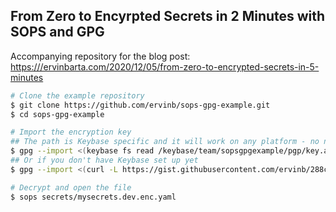 ## From Zero to Encyrpted Secrets in 2 Minutes with SOPS and GPG

Accompanying repository for the blog post: [https:///ervinbarta.com/2020/12/05/from-zero-to-encrypted-secrets-in-5-minutes](https:///ervinbarta.com/2020/12/05/from-zero-to-encrypted-secrets-in-2-minutes)

```sh
# Clone the example repository
$ git clone https://github.com/ervinb/sops-gpg-example.git
$ cd sops-gpg-example

# Import the encryption key
## The path is Keybase specific and it will work on any platform - no need to use your local filesystem path
$ gpg --import <(keybase fs read /keybase/team/sopsgpgexample/pgp/key.asc)
## Or if you don't have Keybase set up yet
$ gpg --import <(curl -L https://gist.githubusercontent.com/ervinb/288c44a45cf2614a0684bea333b3aa36/raw/sops-gpg-example.asc)

# Decrypt and open the file
$ sops secrets/mysecrets.dev.enc.yaml
```
